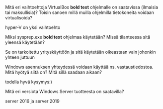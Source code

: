 Mitä eri vaihtoehtoja VirtualBox **bold text** ohjelmalle on saatavissa (ilmaisia tai maksullisia)? Toisin sanoen millä muilla ohjelmilla tietokoneita voidaan virtualisoida?

hyper-V on yksi vaihtoehto

Miksi sysprep.exe **bold text** ohjelmaa käytetään? Missä tilanteessa sitä yleensä käytetään?

Se on tarkoitettu yrityskäyttöön ja sitä käytetään oikeastaan vain johonkin yhteen juttuun

Windows asennuksen yhteydessä voidaan käyttää ns. vastaustiedostoa. Mitä hyötyä siitä on? Mitä sillä saadaan aikaan?

todella hyvä kysymys:)

Mitä eri versiota Windows Server tuotteesta on saatavilla?

server 2016 ja server 2019